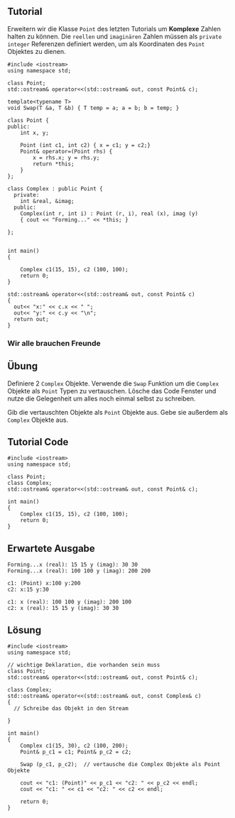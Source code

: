 Tutorial
--------

Erweitern wir die Klasse `Point` des letzten Tutorials um __Komplexe__ Zahlen halten zu können. Die `reellen` und `imaginären` Zahlen müssen als `private integer` Referenzen definiert werden, um als Koordinaten des `Point` Objektes zu dienen.

    #include <iostream>
    using namespace std;
    
    class Point;
    std::ostream& operator<<(std::ostream& out, const Point& c);
    
    template<typename T>
    void Swap(T &a, T &b) { T temp = a; a = b; b = temp; }
    
    class Point {
    public:
        int x, y;
    
        Point (int c1, int c2) { x = c1; y = c2;}
        Point& operator=(Point rhs) {
            x = rhs.x; y = rhs.y;
            return *this;
        }
    };
    
    class Complex : public Point {
      private: 
        int &real, &imag;
      public: 
        Complex(int r, int i) : Point (r, i), real (x), imag (y) 
        { cout << "Forming..." << *this; }
        
    };
    
    
    int main()
    {
    
        Complex c1(15, 15), c2 (100, 100); 
        return 0;
    }
    
    std::ostream& operator<<(std::ostream& out, const Point& c)
    {
      out<< "x:" << c.x << " ";
      out<< "y:" << c.y << "\n";
      return out;
    }

### Wir alle brauchen Freunde

Übung
-----
Definiere 2 `Complex` Objekte. Verwende die `Swap` Funktion um die `Complex` Objekte als `Point` Typen zu vertauschen.
Lösche das Code Fenster und nutze die Gelegenheit um alles noch einmal selbst zu schreiben.

Gib die vertauschten Objekte als `Point` Objekte aus. Gebe sie außerdem als `Complex` Objekte aus.

Tutorial Code
-------------

    #include <iostream>
    using namespace std;
    
    class Point;
    class Complex;
    std::ostream& operator<<(std::ostream& out, const Point& c);
    
    int main()
    {
        Complex c1(15, 15), c2 (100, 100);
        return 0;
    }

Erwartete Ausgabe
-----------------

    Forming...x (real): 15 15 y (imag): 30 30
    Forming...x (real): 100 100 y (imag): 200 200
    
    c1: (Point) x:100 y:200
    c2: x:15 y:30
    
    c1: x (real): 100 100 y (imag): 200 100
    c2: x (real): 15 15 y (imag): 30 30
    
Lösung
------

    #include <iostream>
    using namespace std;

    // wichtige Deklaration, die vorhanden sein muss
    class Point;
    std::ostream& operator<<(std::ostream& out, const Point& c);
    
    class Complex;
    std::ostream& operator<<(std::ostream& out, const Complex& c)
    {
      // Schreibe das Objekt in den Stream
    
    }
    
    int main()
    {
        Complex c1(15, 30), c2 (100, 200);
        Point& p_c1 = c1; Point& p_c2 = c2;
        
        Swap (p_c1, p_c2);  // vertausche die Complex Objekte als Point Objekte
        
        cout << "c1: (Point)" << p_c1 << "c2: " << p_c2 << endl;	    
        cout << "c1: " << c1 << "c2: " << c2 << endl;
        
        return 0;
    }
    
